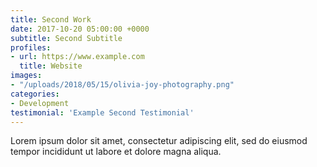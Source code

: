 ```yaml
---
title: Second Work
date: 2017-10-20 05:00:00 +0000
subtitle: Second Subtitle
profiles:
- url: https://www.example.com
  title: Website
images:
- "/uploads/2018/05/15/olivia-joy-photography.png"
categories:
- Development
testimonial: 'Example Second Testimonial'
---
```


Lorem ipsum dolor sit amet, consectetur adipiscing elit, sed do eiusmod tempor incididunt ut labore et dolore magna aliqua.
